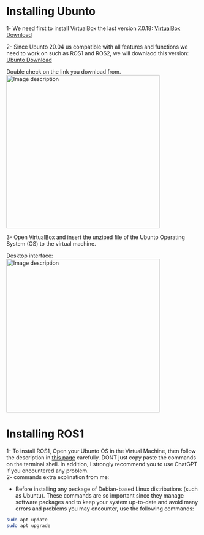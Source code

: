 # Installing Ubunto
1- We need first to install VirtualBox the last version 7.0.18: [VirtualBox Download](https://www.virtualbox.org/)<br>

2- Since Ubunto 20.04 us compatible with all features and functions we need to work on such as ROS1 and ROS2, we will downlaod this version: [Ubunto Download](https://releases.ubuntu.com/focal/) <br>

Double check on the link you download from.<br>
<img src="https://github.com/Layan002/AI-Task1-Installing-Ubunto-and-ROS/assets/107956591/8e734244-6fe5-499c-85b0-07246d30c4fb" alt="Image description" width="400"><br>

3- Open VirtualBox and insert the unziped file of the Ubunto Operating System (OS) to the virtual machine.<br>

Desktop interface:<br>
<img src="https://github.com/Layan002/AI-Task1-Installing-Ubunto-and-ROS/assets/107956591/eca58da6-80d3-4fbe-a7a7-dab178ae8f84" alt="Image description" width="400"><br>
 

# Installing ROS1
1- To install ROS1, Open your Ubunto OS in the Virtual Machine, then follow the description in [this page](https://wiki.ros.org/noetic/Installation/Ubuntu) carefully. DONT just copy paste the commands on the terminal shell. In addition, I strongly recommend you to use ChatGPT if you encountered any problem.<br> 
2- commands extra explination from me:<br>
- Before installing any peckage of Debian-based Linux distributions (such as Ubuntu). These commands are so important since they manage software packages and to keep your system up-to-date and avoid many errors and problems you may encounter, use the following commands:
```bash
sudo apt update
sudo apt upgrade
```


